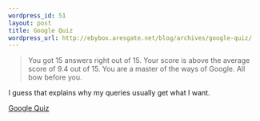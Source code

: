```yaml
--- 
wordpress_id: 51
layout: post
title: Google Quiz
wordpress_url: http://ebybox.aresgate.net/blog/archives/google-quiz/
---
```

<blockquote>You got 15 answers right out of 15. Your score is above the average score of 9.4 out of 15. You are a master of the ways of Google. All bow before you. </blockquote>

I guess that explains why my queries usually get what I want.

<a href="http://www.plentysmart.com/comp/google/google.php">Google Quiz</a>

